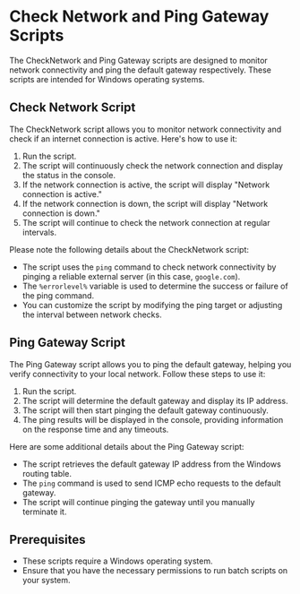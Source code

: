 # Check Network and Ping Gateway Scripts

The CheckNetwork and Ping Gateway scripts are designed to monitor network connectivity and ping the default gateway respectively. These scripts are intended for Windows operating systems.

## Check Network Script

The CheckNetwork script allows you to monitor network connectivity and check if an internet connection is active. Here's how to use it:

1. Run the script.
2. The script will continuously check the network connection and display the status in the console.
3. If the network connection is active, the script will display "Network connection is active."
4. If the network connection is down, the script will display "Network connection is down."
5. The script will continue to check the network connection at regular intervals.

Please note the following details about the CheckNetwork script:

- The script uses the `ping` command to check network connectivity by pinging a reliable external server (in this case, `google.com`).
- The `%errorlevel%` variable is used to determine the success or failure of the ping command.
- You can customize the script by modifying the ping target or adjusting the interval between network checks.

## Ping Gateway Script

The Ping Gateway script allows you to ping the default gateway, helping you verify connectivity to your local network. Follow these steps to use it:

1. Run the script.
2. The script will determine the default gateway and display its IP address.
3. The script will then start pinging the default gateway continuously.
4. The ping results will be displayed in the console, providing information on the response time and any timeouts.

Here are some additional details about the Ping Gateway script:

- The script retrieves the default gateway IP address from the Windows routing table.
- The `ping` command is used to send ICMP echo requests to the default gateway.
- The script will continue pinging the gateway until you manually terminate it.

## Prerequisites

- These scripts require a Windows operating system.
- Ensure that you have the necessary permissions to run batch scripts on your system.